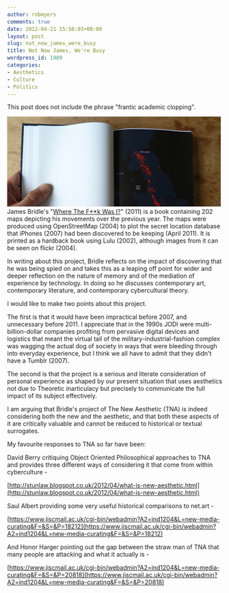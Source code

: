```yaml
---
author: robmyers
comments: true
date: 2012-04-21 15:56:03+00:00
layout: post
slug: not_now_james_were_busy
title: Not Now James, We're Busy
wordpress_id: 1989
categories:
- Aesthetics
- Culture
- Politics
---
```


This post does not include the phrase "frantic academic clopping".  
  
[![Where The F**k Was I?](/assets/assets_c/2012/04/5865643067_b2157bdc60_b-thumb-500x210-96.jpg)](/weblog/5865643067_b2157bdc60_b.jpg)James Bridle's "[Where The F**k Was I?](http://booktwo.org/notebook/where-the-f-k-was-i/)" (2011) is a book containing 202 maps depicting his movements over the previous year. The maps were produced using OpenStreetMap (2004) to plot the secret location database that iPhones (2007) had been discovered to be keeping (April 2011). It is printed as a hardback book using Lulu (2002), although images from it can be seen on flickr (2004).  
  
In writing about this project, Bridle reflects on the impact of discovering that he was being spied on and takes this as a leaping off point for wider and deeper reflection on the nature of memory and of the mediation of experience by technology. In doing so he discusses contemporary art, contemporary literature, and contemporary cybercultural theory.   
  
I would like to make two points about this project.  
  
The first is that it would have been impractical before 2007, and unnecessary before 2011. I appreciate that in the 1990s JODI were multi-billion-dollar companies profiting from pervasive digital devices and logistics that meant the virtual tail of the military-industrial-fashion complex was wagging the actual dog of society in ways that were bleeding through into everyday experience, but I think we all have to admit that they didn't have a Tumblr (2007).  
  
The second is that the project is a serious and literate consideration of personal experience as shaped by our present situation that uses aesthetics not due to Theoretic inarticulacy but precisely to communicate the full impact of its subject effectively.  
  
I am arguing that Bridle's project of The New Aesthetic (TNA) is indeed considering both the new and the aesthetic, and that both these aspects of it are critically valuable and cannot be reduced to historical or textual surrogates.  
  
  
My favourite responses to TNA so far have been:  
  
David Berry critiquing Object Oriented Philosophical approaches to TNA and provides three different ways of considering it that come from within cyberculture -  
  
[http://stunlaw.blogspot.co.uk/2012/04/what-is-new-aesthetic.html](http://stunlaw.blogspot.co.uk/2012/04/what-is-new-aesthetic.html)  
  
Saul Albert providing some very useful historical comparisons to net.art -  
  
[https://www.jiscmail.ac.uk/cgi-bin/webadmin?A2=ind1204&L=new-media-curating&F=&S=&P=18212](https://www.jiscmail.ac.uk/cgi-bin/webadmin?A2=ind1204&L=new-media-curating&F=&S=&P=18212)  
  
And Honor Harger pointing out the gap between the straw man of TNA that many people are attacking and what it actually is -   
  
[https://www.jiscmail.ac.uk/cgi-bin/webadmin?A2=ind1204&L=new-media-curating&F=&S=&P=20818](https://www.jiscmail.ac.uk/cgi-bin/webadmin?A2=ind1204&L=new-media-curating&F=&S=&P=20818)

  




